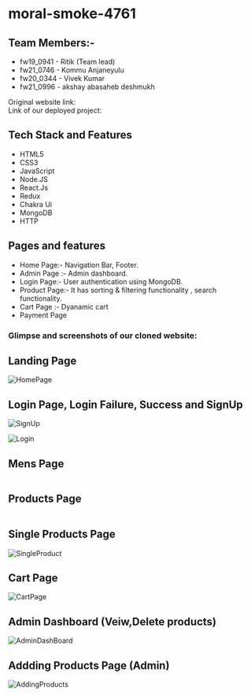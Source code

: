 # moral-smoke-4761
## Team Members:-
- fw19_0941 - Ritik	(Team lead)
- fw21_0746 - Kommu Anjaneyulu
- fw20_0344 - Vivek Kumar	
- fw21_0996 - akshay abasaheb deshmukh

Original website link: 
<br/>
Link of our deployed project:  []()
<br/>

## Tech Stack and Features

- HTML5
- CSS3
- JavaScript
- Node.JS
- React.Js
- Redux
- Chakra Ui
- MongoDB
- HTTP



## Pages and features
- Home Page:- Navigation Bar, Footer.
- Admin Page :- Admin dashboard.
- Login Page:- User authentication using MongoDB.
- Product Page:- It has sorting & filtering functionality , search functionality.
- Cart Page :- Dyanamic cart
- Payment Page


### Glimpse and screenshots of our cloned website:

## Landing Page

![HomePage](https://i.ibb.co/jr4jr7n/Screenshot-1802.png)

## Login Page, Login Failure, Success and SignUp

![SignUp](https://i.ibb.co/TTMRVsQ/Screenshot-1804.png)
 
![Login](https://i.ibb.co/564q0Bv/Screenshot-1803.png)

## Mens Page

![]()

## Products Page

![]()

## Single Products Page

![SingleProduct]()

## Cart Page

![CartPage]()

## Admin Dashboard (Veiw,Delete products)

![AdminDashBoard]()

## Addding Products Page (Admin)

![AddingProducts](https://i.ibb.co/4KcV21C/Screenshot-1805.png)